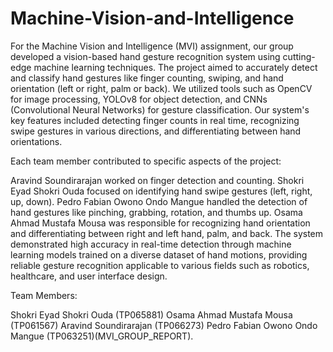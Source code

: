 # Machine-Vision-and-Intelligence
For the Machine Vision and Intelligence (MVI) assignment, our group developed a vision-based hand gesture recognition system using cutting-edge machine learning techniques. The project aimed to accurately detect and classify hand gestures like finger counting, swiping, and hand orientation (left or right, palm or back). We utilized tools such as OpenCV for image processing, YOLOv8 for object detection, and CNNs (Convolutional Neural Networks) for gesture classification. Our system's key features included detecting finger counts in real time, recognizing swipe gestures in various directions, and differentiating between hand orientations.

Each team member contributed to specific aspects of the project:

Aravind Soundirarajan worked on finger detection and counting.
Shokri Eyad Shokri Ouda focused on identifying hand swipe gestures (left, right, up, down).
Pedro Fabian Owono Ondo Mangue handled the detection of hand gestures like pinching, grabbing, rotation, and thumbs up.
Osama Ahmad Mustafa Mousa was responsible for recognizing hand orientation and differentiating between right and left hand, palm, and back.
The system demonstrated high accuracy in real-time detection through machine learning models trained on a diverse dataset of hand motions, providing reliable gesture recognition applicable to various fields such as robotics, healthcare, and user interface design.

Team Members:

Shokri Eyad Shokri Ouda (TP065881)
Osama Ahmad Mustafa Mousa (TP061567)
Aravind Soundirarajan (TP066273)
Pedro Fabian Owono Ondo Mangue (TP063251)​(MVI_GROUP_REPORT).
